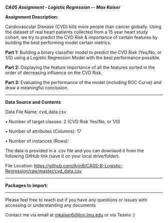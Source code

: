 ***CA05 Assignment - Logistic Regression -- Max Kaiser***


**Assignment Description:**

Cardiovascular Disease (CVD) kills more people than cancer globally. Using the dataset of real heart patients
collected from a 15 year heart study cohort, we try to predict the CVD Risk & importance of certain features by building the best performing model certain metrics. 


**Part 1:** Building a binary classifier model to predict the CVD Risk (Yes/No, or 1/0) using a Logistic
Regression Model with the best performance possible. 


**Part 2:** Displaying the feature importance of all the features sorted in the order of decreasing influence on
the CVD Risk.


**Part 3:** Evaluating the performance of the model (including ROC Curve) and 
draw a meaningful conclusion. 

______________________________________________________________________________________________________________________
**Data Source and Contents**

Data File Name: cvd_data.csv

• Number of target classes: 2 (CVD Risk Yes/No, or 1/0) 

• Number of attributes (Columns): 17

• Number of instances (Rows): 

The data is provided in a .csv file and you can downlaod it from the following GitHub link (save it on your local drive/folder). 

File Location: https://github.com/ArinB/CA05-B-Logistic-Regression/raw/master/cvd_data.csv


______________________________________________________________________________________________________________________

**Packages to import:**


______________________________________________________________________________________________________________________

Please feel free to reach out if you have any questions or issues with accessing or understanding any documents 

Contact me via email at mkaiser6@lion.lmu.edu or via Teams :) 
